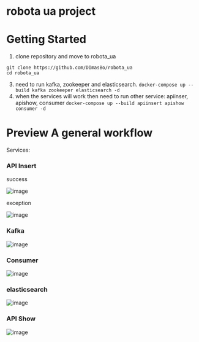 # robota ua project

# Getting Started
1) clone repository and move to robota_ua 
```
git clone https://github.com/DImasBo/robota_ua
cd robota_ua
```
3) need to run kafka, zookeeper and elasticsearch. `docker-compose up --build kafka zookeeper elasticsearch -d`
4) when the services will work then need to run other service: apiinser, apishow, consumer `docker-compose up --build apiinsert apishow consumer -d`

# Preview A general workflow 
Services:

### API Insert
success

![image](https://user-images.githubusercontent.com/52758126/187552948-84f0741f-a3b3-4c32-bf53-4a03a2dccbbe.png)

exception

![image](https://user-images.githubusercontent.com/52758126/187553093-08d8d07d-ac46-4d85-af96-436a535d4681.png)

### Kafka
![image](https://user-images.githubusercontent.com/52758126/187554656-b10b3e0b-941b-4c10-be2f-3d66b60ddeb2.png)

### Consumer
![image](https://user-images.githubusercontent.com/52758126/187553227-311df134-bdef-4887-a050-2673b777183f.png)

### elasticsearch
![image](https://user-images.githubusercontent.com/52758126/187554557-51725acf-d31b-4889-8f3e-d188d6014ee2.png)

### API Show
![image](https://user-images.githubusercontent.com/52758126/187554450-95aab58a-64f7-4cbd-b158-0e43ede029c8.png)



